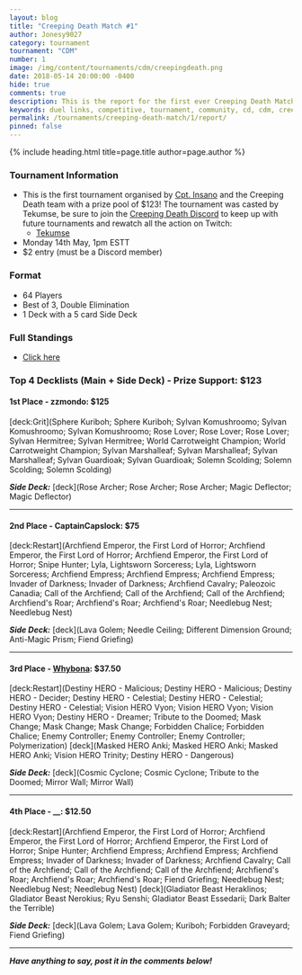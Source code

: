 ```yaml
---
layout: blog
title: "Creeping Death Match #1"
author: Jonesy9027
category: tournament
tournament: "CDM"
number: 1
image: /img/content/tournaments/cdm/creepingdeath.png
date: 2018-05-14 20:00:00 -0400
hide: true
comments: true
description: This is the report for the first ever Creeping Death Match with a prize pool of $123, check out the top players and their decks here!
keywords: duel links, competitive, tournament, community, cd, cdm, creeping death
permalink: /tournaments/creeping-death-match/1/report/
pinned: false
---
```


{% include heading.html title=page.title author=page.author %}

### Tournament Information
- This is the first tournament organised by [Cpt. Insano](/authors/insano/) and the Creeping Death team with a prize pool of $123! The tournament was casted by Tekumse, be sure to join the [Creeping Death Discord](https://discord.gg/t9Qg4NV) to keep up with future tournaments and rewatch all the action on Twitch:
    - [Tekumse](https://www.twitch.tv/tekumse_)
- Monday 14th May, 1pm ESTT
- $2 entry (must be a Discord member)

### Format
- 64 Players
- Best of 3, Double Elimination
- 1 Deck with a 5 card Side Deck

### Full Standings
- [Click here](https://challonge.com/9r0y2cns/standings)

### Top 4 Decklists (Main + Side Deck) - Prize Support: $123

#### 1st Place - zzmondo: $125

[deck:Grit](Sphere Kuriboh; Sphere Kuriboh; Sylvan Komushroomo; Sylvan Komushroomo; Sylvan Komushroomo; Rose Lover; Rose Lover; Rose Lover; Sylvan Hermitree; Sylvan Hermitree; World Carrotweight Champion; World Carrotweight Champion; Sylvan Marshalleaf; Sylvan Marshalleaf; Sylvan Marshalleaf; Sylvan Guardioak; Sylvan Guardioak; Solemn Scolding; Solemn Scolding; Solemn Scolding)

***Side Deck:***
[deck](Rose Archer; Rose Archer; Rose Archer; Magic Deflector; Magic Deflector)

---

#### 2nd Place - CaptainCapslock: $75

[deck:Restart](Archfiend Emperor, the First Lord of Horror; Archfiend Emperor, the First Lord of Horror; Archfiend Emperor, the First Lord of Horror; Snipe Hunter; Lyla, Lightsworn Sorceress; Lyla, Lightsworn Sorceress; Archfiend Empress; Archfiend Empress; Archfiend Empress; Invader of Darkness; Invader of Darkness; Archfiend Cavalry; Paleozoic Canadia; Call of the Archfiend; Call of the Archfiend; Call of the Archfiend; Archfiend's Roar; Archfiend's Roar; Archfiend's Roar; Needlebug Nest; Needlebug Nest)

***Side Deck:***
[deck](Lava Golem; Needle Ceiling; Different Dimension Ground; Anti-Magic Prism; Fiend Griefing)

---

#### 3rd Place - [Whybona](/top-player-council/whybona/): $37.50

[deck:Restart](Destiny HERO - Malicious; Destiny HERO - Malicious; Destiny HERO - Decider; Destiny HERO - Celestial; Destiny HERO - Celestial; Destiny HERO - Celestial; Vision HERO Vyon; Vision HERO Vyon; Vision HERO Vyon; Destiny HERO - Dreamer; Tribute to the Doomed; Mask Change; Mask Change; Mask Change; Forbidden Chalice; Forbidden Chalice; Enemy Controller; Enemy Controller; Enemy Controller; Polymerization)
[deck](Masked HERO Anki; Masked HERO Anki; Masked HERO Anki; Vision HERO Trinity; Destiny HERO - Dangerous)

***Side Deck:***
[deck](Cosmic Cyclone; Cosmic Cyclone; Tribute to the Doomed; Mirror Wall; Mirror Wall)

---

#### 4th Place - __: $12.50

[deck:Restart](Archfiend Emperor, the First Lord of Horror; Archfiend Emperor, the First Lord of Horror; Archfiend Emperor, the First Lord of Horror; Snipe Hunter; Archfiend Empress; Archfiend Empress; Archfiend Empress; Invader of Darkness; Invader of Darkness; Archfiend Cavalry; Call of the Archfiend; Call of the Archfiend; Call of the Archfiend; Archfiend's Roar; Archfiend's Roar; Archfiend's Roar; Fiend Griefing; Needlebug Nest; Needlebug Nest; Needlebug Nest)
[deck](Gladiator Beast Heraklinos; Gladiator Beast Nerokius; Ryu Senshi; Gladiator Beast Essedarii; Dark Balter the Terrible)

***Side Deck:***
[deck](Lava Golem; Lava Golem; Kuriboh; Forbidden Graveyard; Fiend Griefing)

---

***Have anything to say, post it in the comments below!***